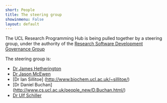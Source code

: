 ```yaml
---
short: People 
title: The steering group 
showinmenu: False
layout: default
---
```


The UCL Research Programming Hub is being pulled together by a steering group,
under the authority of the 
[Research Software Development Governance Group](http://www.ucl.ac.uk/isd/about/governance/research-it/research-software-group)

The steering group is:

* [Dr James Hetherington](https://www.ucl.ac.uk/research-it-services/our-people/james)
* [Dr Jason McEwen](http://www.jasonmcewen.org)
* [Dr Ian Sillitoe] (http://www.biochem.ucl.ac.uk/~sillitoe/)
* [Dr Daniel Buchan] (http://www.cs.ucl.ac.uk/people_new/D.Buchan.html/)
* [Dr Ulf Schiller](http://www.lattice-boltzmann.de)
